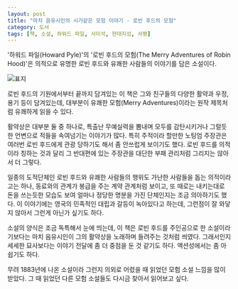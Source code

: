 ```yaml
---
layout: post
title: "마치 음유시인의 시가같은 모험 이야기 - 로빈 후드의 모험"
category: 도서
tags: [책, 소설, 하워드 파일, 서미석, 현대지성, 서평]
---
```


'하워드 파일(Howard Pyle)'의
'로빈 후드의 모험(The Merry Adventures of Robin Hood)'은
의적으로 유명한 로빈 후드와 유쾌한 사람들의 이야기를 담은 소설이다.

![표지](https://lh3.googleusercontent.com/v0vDd3KF6rc7vbzd87zy19zUTrU7r-WC-5729WBuPNeMQ2apT-JjG7H8wOGc-RuV-VFM4SXUrdwQtw=s480)

로빈 후드의 기원에서부터 끝까지 담겨있는 이 책은
그와 친구들의 다양한 활약과 우정, 용기 등이 담겨있는데,
대부분이 유쾌한 모험(Merry Adventures)이라는 원작 제목처럼 유쾌하게 읽을 수 있다.

활약상은 대부분 둘 중 하나로,
특출난 무예실력을 뽐내며 모두를 감탄시키거나
그럴듯한 언변으로 적들을 속여넘기는 이야기가 많다.
특히 주적이라 할만한 노팅엄 주장관은
여러번 로빈 후드에게 관광 당하기도 해서 좀 안쓰럽게 보이기도 했다.
로빈 후드를 의적이라 칭하는 것과 달리
그 반대편에 있는 주장관을 대단한 부패 관리처럼 그리지는 않아서 더 그렇다.

일종의 도적단체인 로빈 후드와 유쾌한 사람들의 행위도
가난한 사람들을 돕는 의적이라고는 하나,
동료와의 관계가 봉급을 주는 계약 관계처럼 보이고,
또 때로는 내키는대로 돈을 쓰는듯한 모습도 보여
얼마나 정당한 명분을 가진 단체인지는 조금 의아하기도 했다.
이 이야기에는 영국의 민족적인 대립과 갈등이 녹아있다고 하는데,
그런점이 잘 와닿지 않아서 그런게 아닌가 싶기도 하다.

소설의 양식은 조금 독특해서 눈에 띄는데,
이 책은 로빈 후드를 주인공으로 한 소설이라기보다는
마치 음유시인이 그의 활약상을 노래하며 들려주는 것처럼 씌였다.
그래서인지 세세한 묘사보다는 이야기 전달에 좀 더 중점을 둔 것 같기도 하다.
액션성에서는 좀 아쉽기도 하다.

무려 1883년에 나온 소설이라 그런지
의외로 어렸을 때 읽었던 모험 소설 느낌을 많이 받았다.
그 때 읽었던 다른 모험 소설들도 다시금 찾아서 읽어보고 싶다.
